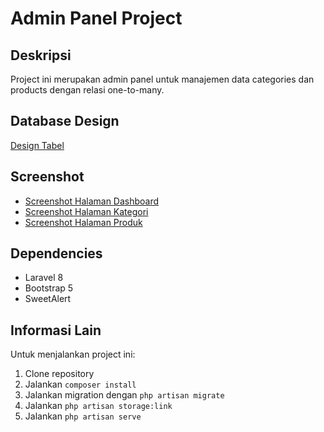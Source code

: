 # Admin Panel Project

## Deskripsi
Project ini merupakan admin panel untuk manajemen data categories dan products dengan relasi one-to-many.

## Database Design
[Design Tabel](https://drive.google.com/file/d/1gsCWCvxhqgwbgMr8NkzFHcI8RbOY8mV8/view?usp=sharing)

## Screenshot
- [Screenshot Halaman Dashboard](https://drive.google.com/file/d/1IKgYZhgf7ri-DsMoIbw4lBAyixMstBz9/view?usp=sharing)
- [Screenshot Halaman Kategori](https://drive.google.com/file/d/17cjGj9QpWVoF3Z_XsJrMAWbpZ6f60p0O/view?usp=sharing)
- [Screenshot Halaman Produk](https://drive.google.com/file/d/1oIaCgUu6v11PdA2ldbZ9jC-VrhVDC5v8/view?usp=sharing)

## Dependencies
- Laravel 8
- Bootstrap 5
- SweetAlert

## Informasi Lain
Untuk menjalankan project ini:
1. Clone repository
2. Jalankan `composer install`
3. Jalankan migration dengan `php artisan migrate`
4. Jalankan `php artisan storage:link`
5. Jalankan `php artisan serve`
